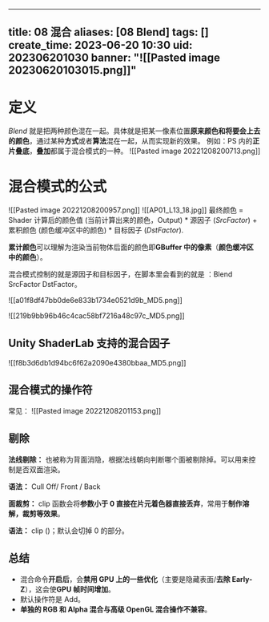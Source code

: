 
---
title: 08 混合
aliases: [08 Blend]
tags: []
create_time: 2023-06-20 10:30
uid: 202306201030
banner: "![[Pasted image 20230620103015.png]]"
---
# 定义
_Blend_ 就是把两种颜色混在一起。具体就是把某一像素位置**原来颜色和将要会上去的颜色**，通过某种**方式**或者**算法**混在一起，从而实现新的效果。
例如：PS 内的**正片叠底**，**叠加**都属于混合模式的一种。
![[Pasted image 20221208200713.png]]
# 混合模式的公式

![[Pasted image 20221208200957.png]]
![[AP01_L13_18.jpg]]
最终颜色 = Shader 计算后的颜色值 (当前计算出来的颜色，Output) * 源因子 (_SrcFactor_) + 累积颜色 (颜色缓冲区中的颜色) * 目标因子 (_DstFactor_).

**累计颜色**可以理解为渲染当前物体后面的颜色即**GBuffer 中的像素**（**颜色缓冲区中的颜色**）。

混合模式控制的就是源因子和目标因子，在脚本里会看到的就是 ：Blend SrcFactor DstFactor。

![[a01f8df47bb0de6e833b1734e0521d9b_MD5.png]]

![[219b9bb96b46c4cac58bf7216a48c97c_MD5.png]]

## Unity ShaderLab 支持的混合因子

![[f8b3d6db1d94bc6f62a2090e4380bbaa_MD5.png]]

## 混合模式的操作符
常见：
![[Pasted image 20221208201153.png]]

## 剔除

**法线剔除：** 也被称为背面消隐，根据法线朝向判断哪个面被剔除掉。可以用来控制是否双面渲染。

**语法：**  Cull Off/ Front / Back

**面裁剪：** clip 函数会将**参数小于 0 直接在片元着色器直接丢弃**，常用于**制作溶解，裁剪等效果**。

**语法：** clip ()；默认会切掉 0 的部分。

## 总结

-   混合命令**开启后**，会**禁用 GPU 上的一些优化**（主要是隐藏表面/**去除 Early-Z**），这会使**GPU 帧时间增加**。
-   默认操作符是 Add。
-   **单独的 RGB 和 Alpha 混合与高级 OpenGL 混合操作不兼容**。
